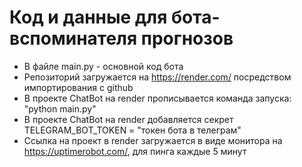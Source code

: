 # Код и данные для бота-вспоминателя прогнозов
- В файле main.py - основной код бота
- Репозиторий загружается на https://render.com/ посредством импортирования с github
- В проекте ChatBot на render прописывается команда запуска: "python main.py"
- В проекте ChatBot на render добавляется секрет TELEGRAM_BOT_TOKEN = "токен бота в телеграм"
- Ссылка на проект в render загружается в виде монитора на https://uptimerobot.com/, для пинга каждые 5 минут
